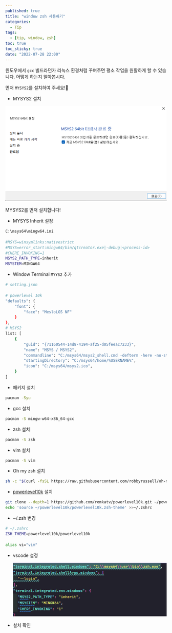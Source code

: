 ```yaml
---
published: true
title: "window zsh 사용하기"
categories:
  - Tip
tags:
  - [tip, window, zsh]
toc: true
toc_sticky: true
date: "2022-07-28 22:00"
---
```


윈도우에서 `gcc` 빌드라던가 리눅스 환경처럼 꾸며주면 평소 작업을 원활하게 할 수 있습니다. 어떻게 하는지 알아봅시다.

먼저 `MYSYS2`를 설치하여 주세요!😤

- MYSYS2 설치

![image-20220728173915458](../../assets/images/posts/2022-07-28-post-window-zsh/image-20220728173915458.png)

MYSYS2를 먼저 설치합니다!

- MYSYS Inherit 설정

```bash
C:\msys64\mingw64.ini

#MSYS=winsymlinks:nativestrict
#MSYS=error_start:mingw64/bin/qtcreator.exe|-debug|<process-id>
#CHERE_INVOKING=1
MSYS2_PATH_TYPE=inherit
MSYSTEM=MINGW64
```

- Window Terminal `MYYS2` 추가

```bash
# setting.json

# powerlevel 10k
"defaults": {
    "font": {
    	"face": "MesloLGS NF"
    }
},
# MSYS2
list: [
    {
        "guid": "{71160544-14d8-4194-af25-d05feeac7233}",
        "name": "MSYS / MSYS2",
        "commandline": "C:/msys64/msys2_shell.cmd -defterm -here -no-start -msys -use-full-path -shell zsh",
        "startingDirectory": "C:/msys64/home/%USERNAME%",
        "icon": "C:/msys64/msys2.ico",
    }
]
```

- 패키지 설치

```bash
pacman -Syu
```

- gcc 설치

```bash
pacman -S mingw-w64-x86_64-gcc
```

- zsh 설치

```bash
pacman -S zsh
```

- vim 설치

```bash
pacman -S vim
```

- Oh my zsh 설치

```bash
sh -c "$(curl -fsSL https://raw.githubusercontent.com/robbyrussell/oh-my-zsh/master/tools/install.sh)"
```

- [powerlevel10k](https://github.com/romkatv/powerlevel10k#installation) 설치

```bash
git clone --depth=1 https://github.com/romkatv/powerlevel10k.git ~/powerlevel10k
echo 'source ~/powerlevel10k/powerlevel10k.zsh-theme' >>~/.zshrc
```

- ~/.zsh 변경

```bash
# ~/.zshrc
ZSH_THEME=powerlevel10k/powerlevel10k

alias vi="vim"

```

- vscode 설정

  ![image-20220728181349241](../../assets/images/posts/2022-07-28-post-window-zsh/image-20220728181349241.png)

- 설치 확인

